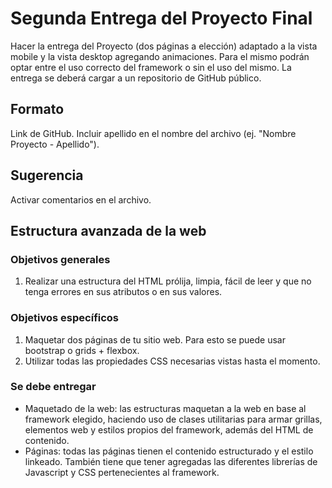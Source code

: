 # Segunda Entrega del Proyecto Final

Hacer la entrega del Proyecto (dos páginas a elección) adaptado a la vista
mobile y la vista desktop agregando animaciones. Para el mismo podrán optar
entre el uso correcto del framework o sin el uso del mismo. La entrega se
deberá cargar a un repositorio de GitHub público.

## Formato

Link de GitHub. Incluir apellido en el nombre del archivo (ej. "Nombre
Proyecto - Apellido").

## Sugerencia

Activar comentarios en el archivo.

## Estructura avanzada de la web

### Objetivos generales

1. Realizar una estructura del HTML prólija, limpia, fácil de leer y que no
tenga errores en sus atributos o en sus valores.

### Objetivos específicos

1. Maquetar dos páginas de tu sitio web. Para esto se puede usar bootstrap
o grids + flexbox.
2. Utilizar todas las propiedades CSS necesarias vistas hasta el momento.

### Se debe entregar

- Maquetado de la web: las estructuras maquetan a la web en base al framework
elegido, haciendo uso de clases utilitarias para armar grillas, elementos
web y estilos propios del framework, además del HTML de contenido.
- Páginas: todas las páginas tienen el contenido estructurado y el estilo
linkeado. También tiene que tener agregadas las diferentes librerías de
Javascript y CSS pertenecientes al framework.
